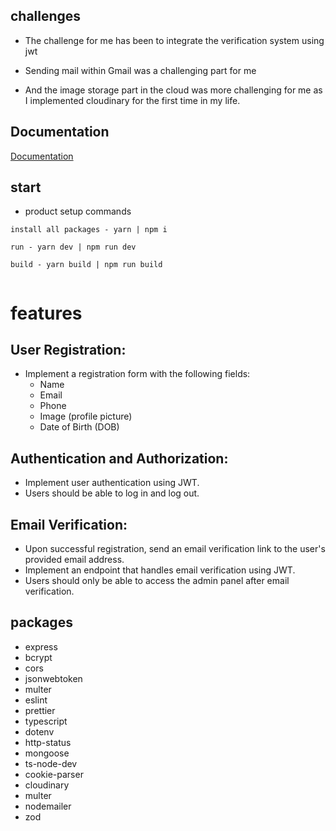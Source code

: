 ## challenges

- The challenge for me has been to integrate the verification system using jwt

- Sending mail within Gmail was a challenging part for me

- And the image storage part in the cloud was more challenging for me as I implemented cloudinary for the first time in my life.

## Documentation

[Documentation](https://documenter.getpostman.com/view/20648889/2s9YJXakSK)

## start

- product setup commands

```
install all packages - yarn | npm i

run - yarn dev | npm run dev

build - yarn build | npm run build


```

# features

## User Registration:

- Implement a registration form with the following fields:
  - Name
  - Email
  - Phone
  - Image (profile picture)
  - Date of Birth (DOB)

## Authentication and Authorization:

- Implement user authentication using JWT.
- Users should be able to log in and log out.

## Email Verification:

- Upon successful registration, send an email verification link to the user's provided email address.
- Implement an endpoint that handles email verification using JWT.
- Users should only be able to access the admin panel after email verification.

## packages

- express
- bcrypt
- cors
- jsonwebtoken
- multer
- eslint
- prettier
- typescript
- dotenv
- http-status
- mongoose
- ts-node-dev
- cookie-parser
- cloudinary
- multer
- nodemailer
- zod
